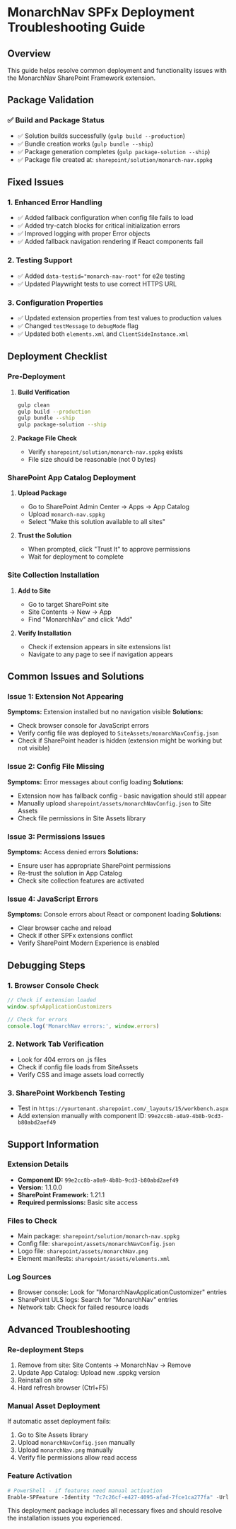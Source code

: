 # MonarchNav SPFx Deployment Troubleshooting Guide

## Overview
This guide helps resolve common deployment and functionality issues with the MonarchNav SharePoint Framework extension.

## Package Validation

### ✅ **Build and Package Status**
- ✅ Solution builds successfully (`gulp build --production`)
- ✅ Bundle creation works (`gulp bundle --ship`) 
- ✅ Package generation completes (`gulp package-solution --ship`)
- ✅ Package file created at: `sharepoint/solution/monarch-nav.sppkg`

## Fixed Issues

### 1. **Enhanced Error Handling**
- ✅ Added fallback configuration when config file fails to load
- ✅ Added try-catch blocks for critical initialization errors
- ✅ Improved logging with proper Error objects
- ✅ Added fallback navigation rendering if React components fail

### 2. **Testing Support**
- ✅ Added `data-testid="monarch-nav-root"` for e2e testing
- ✅ Updated Playwright tests to use correct HTTPS URL

### 3. **Configuration Properties**
- ✅ Updated extension properties from test values to production values
- ✅ Changed `testMessage` to `debugMode` flag
- ✅ Updated both `elements.xml` and `ClientSideInstance.xml`

## Deployment Checklist

### Pre-Deployment
1. **Build Verification**
   ```bash
   gulp clean
   gulp build --production
   gulp bundle --ship
   gulp package-solution --ship
   ```

2. **Package File Check**
   - Verify `sharepoint/solution/monarch-nav.sppkg` exists
   - File size should be reasonable (not 0 bytes)

### SharePoint App Catalog Deployment
1. **Upload Package**
   - Go to SharePoint Admin Center → Apps → App Catalog
   - Upload `monarch-nav.sppkg`
   - Select "Make this solution available to all sites"

2. **Trust the Solution**
   - When prompted, click "Trust It" to approve permissions
   - Wait for deployment to complete

### Site Collection Installation
1. **Add to Site**
   - Go to target SharePoint site
   - Site Contents → New → App
   - Find "MonarchNav" and click "Add"

2. **Verify Installation**
   - Check if extension appears in site extensions list
   - Navigate to any page to see if navigation appears

## Common Issues and Solutions

### Issue 1: Extension Not Appearing
**Symptoms:** Extension installed but no navigation visible
**Solutions:**
- Check browser console for JavaScript errors
- Verify config file was deployed to `SiteAssets/monarchNavConfig.json`
- Check if SharePoint header is hidden (extension might be working but not visible)

### Issue 2: Config File Missing
**Symptoms:** Error messages about config loading
**Solutions:**
- Extension now has fallback config - basic navigation should still appear
- Manually upload `sharepoint/assets/monarchNavConfig.json` to Site Assets
- Check file permissions in Site Assets library

### Issue 3: Permissions Issues
**Symptoms:** Access denied errors
**Solutions:**
- Ensure user has appropriate SharePoint permissions
- Re-trust the solution in App Catalog
- Check site collection features are activated

### Issue 4: JavaScript Errors
**Symptoms:** Console errors about React or component loading
**Solutions:**
- Clear browser cache and reload
- Check if other SPFx extensions conflict
- Verify SharePoint Modern Experience is enabled

## Debugging Steps

### 1. Browser Console Check
```javascript
// Check if extension loaded
window.spfxApplicationCustomizers

// Check for errors
console.log('MonarchNav errors:', window.errors)
```

### 2. Network Tab Verification
- Look for 404 errors on .js files
- Check if config file loads from SiteAssets
- Verify CSS and image assets load correctly

### 3. SharePoint Workbench Testing
- Test in `https://yourtenant.sharepoint.com/_layouts/15/workbench.aspx`
- Add extension manually with component ID: `99e2cc8b-a0a9-4b8b-9cd3-b80abd2aef49`

## Support Information

### Extension Details
- **Component ID:** `99e2cc8b-a0a9-4b8b-9cd3-b80abd2aef49`
- **Version:** 1.1.0.0
- **SharePoint Framework:** 1.21.1
- **Required permissions:** Basic site access

### Files to Check
- Main package: `sharepoint/solution/monarch-nav.sppkg`
- Config file: `sharepoint/assets/monarchNavConfig.json`
- Logo file: `sharepoint/assets/monarchNav.png`
- Element manifests: `sharepoint/assets/elements.xml`

### Log Sources
- Browser console: Look for "MonarchNavApplicationCustomizer" entries
- SharePoint ULS logs: Search for "MonarchNav" entries
- Network tab: Check for failed resource loads

## Advanced Troubleshooting

### Re-deployment Steps
1. Remove from site: Site Contents → MonarchNav → Remove
2. Update App Catalog: Upload new .sppkg version
3. Reinstall on site
4. Hard refresh browser (Ctrl+F5)

### Manual Asset Deployment
If automatic asset deployment fails:
1. Go to Site Assets library
2. Upload `monarchNavConfig.json` manually
3. Upload `monarchNav.png` manually
4. Verify file permissions allow read access

### Feature Activation
```powershell
# PowerShell - if features need manual activation
Enable-SPFeature -Identity "7c7c26cf-e427-4095-afad-7fce1ca277fa" -Url "https://yourtenant.sharepoint.com/sites/yoursite"
```

This deployment package includes all necessary fixes and should resolve the installation issues you experienced.
